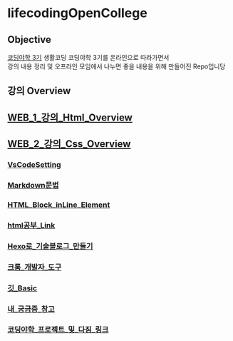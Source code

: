 # lifecodingOpenCollege

## Objective

[코딩야학 3기](http://code-night.ga/)
생활코딩 코딩야학 3기를 온라인으로 따라가면서  </br>강의 내용 정리 및 오프라인 모임에서 나누면 좋을 내용을 위해 만들어진 Repo입니당

## 강의 Overview

## [WEB_1_강의_Html_Overview](ReadMe/web1_Review.md)

## [WEB_2_강의_Css_Overview](Web/Web2_css/overview.md)

### [VsCodeSetting](ReadMe/VSCodeSetting.md)

### [Markdown문법](ReadMe/markdown.md)

### [HTML_Block_inLine_Element](ReadMe/blockAndInLine.md)

### [html공부_Link](ReadMe/htmlStudy.md)

### [Hexo로_기술블로그_만들기](ReadMe/hexoBlog.md)

### [크롬_개발자_도구](ReadMe/chromeDeveloperTool.md)

### [깃_Basic](ReadMe/gitBasic.md)

### [내_궁금증_창고](ReadMe/question.md)

### [코딩야학_프로젝트_및_다짐_링크](https://yah.ac/happynewproject)